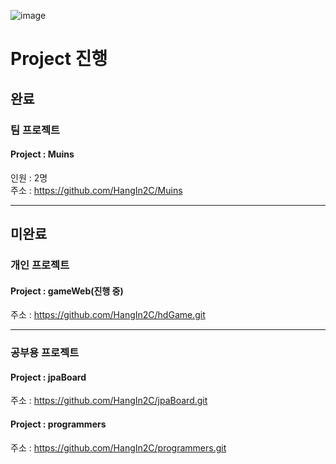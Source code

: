 ![image](https://user-images.githubusercontent.com/105449595/210867828-0ee823f8-5650-42a4-aef7-617bd58d7c71.png)

# Project 진행  
## 완료  
### 팀 프로젝트  
#### Project : Muins  
인원 : 2명  
주소 : https://github.com/HangIn2C/Muins  

---

## 미완료  
### 개인 프로젝트  
#### Project : gameWeb(진행 중)  
주소 : https://github.com/HangIn2C/hdGame.git  

---

### 공부용 프로젝트  
#### Project : jpaBoard  
주소 : https://github.com/HangIn2C/jpaBoard.git  
#### Project : programmers  
주소 : https://github.com/HangIn2C/programmers.git  
